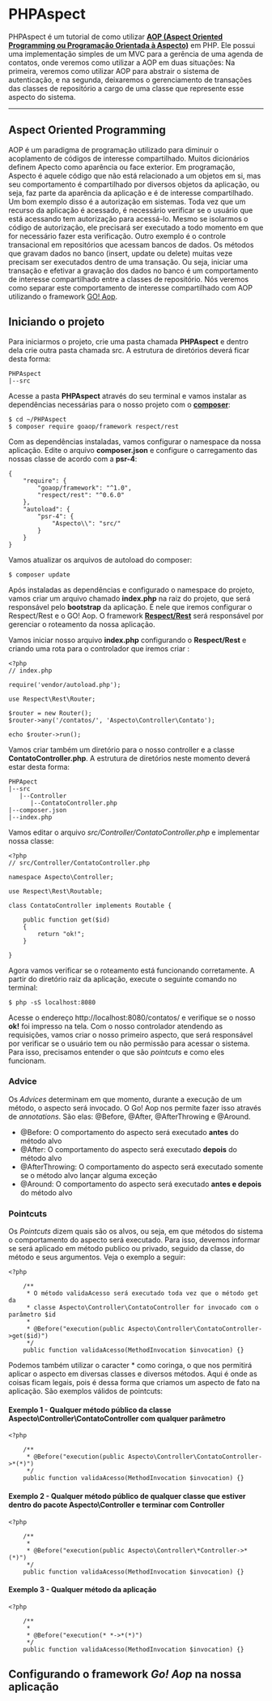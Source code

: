 PHPAspect
===================


PHPAspect é um tutorial de como utilizar [**AOP (Aspect Oriented Programming ou Programação Orientada à Aspecto)**](https://pt.wikipedia.org/wiki/Programa%C3%A7%C3%A3o_orientada_a_aspecto) em PHP. Ele possui uma implementação simples de um MVC para a gerência de uma agenda de contatos, onde veremos como utilizar a AOP em duas situações: Na primeira, veremos como utilizar AOP para abstrair o sistema de autenticação, e na segunda, deixaremos o gerenciamento de transações das classes de repositório a cargo de uma classe que represente esse aspecto do sistema.

----------


Aspect Oriented Programming
-------------

AOP é um paradigma de programação utilizado para diminuir o acoplamento de códigos de interesse compartilhado. Muitos dicionários definem Apecto como aparência ou face exterior. Em programação, Aspecto é aquele código que não está relacionado a um objetos em si, mas seu comportamento é compartilhado por diversos objetos da aplicação, ou seja, faz parte da aparência da aplicação e é de interesse compartilhado. Um bom exemplo disso é a autorização em sistemas. Toda vez que um recurso da aplicação é acessado, é necessário verificar se o usuário que está acessando tem autorização para acessá-lo. Mesmo se isolarmos o código de autorização, ele precisará ser executado a todo momento em que for necessário fazer esta verificação. Outro exemplo é o controle transacional em repositórios que acessam bancos de dados. Os métodos que gravam dados no banco (insert, update ou delete) muitas veze precisam ser executados dentro de uma transação. Ou seja, iniciar uma transação e efetivar a gravação dos dados no banco é um comportamento de interesse compartilhado entre a classes de repositório.
Nós veremos como separar este comportamento de interesse compartilhado com AOP utilizando o framework [GO! Aop](https://github.com/goaop/framework).


Iniciando o projeto
-------------

Para iniciarmos o projeto, crie uma pasta chamada **PHPAspect** e dentro dela crie outra pasta chamada src. A estrutura de diretórios deverá ficar desta forma:

```
PHPAspect
|--src
```

Acesse a pasta **PHPAspect** através do seu terminal e vamos instalar as dependências necessárias para o nosso projeto com o [**composer**](https://getcomposer.org/doc/00-intro.md):

```
$ cd ~/PHPAspect
$ composer require goaop/framework respect/rest
```

Com as dependências instaladas, vamos configurar o namespace da nossa aplicação. Edite o arquivo **composer.json** e configure o carregamento das nossas classe de acordo com a **psr-4**:

```
{
    "require": {
        "goaop/framework": "^1.0",
        "respect/rest": "^0.6.0"
    },
    "autoload": {
    	"psr-4": {
    		"Aspecto\\": "src/"
    	}
    }
}
```

Vamos atualizar os arquivos de autoload do composer:

```
$ composer update
```

Após instaladas as dependências e configurado o namespace do projeto, vamos criar um arquivo chamado **index.php** na raiz do projeto, que será responsável pelo **bootstrap** da aplicação. É nele que iremos configurar o Respect/Rest e o GO! Aop. O framework [**Respect/Rest**](https://github.com/Respect/Rest) será responsável por gerenciar o roteamento da nossa aplicação.

Vamos iniciar nosso arquivo **index.php** configurando o **Respect/Rest** e criando uma rota para o controlador que iremos criar :

```
<?php
// index.php

require('vendor/autoload.php');

use Respect\Rest\Router;

$router = new Router();
$router->any('/contatos/', 'Aspecto\Controller\Contato');

echo $router->run();
```

Vamos criar também um diretório para o nosso controller e a classe **ContatoController.php**. A estrutura de diretórios neste momento deverá estar desta forma:

```
PHPApect
|--src
   |--Controller
      |--ContatoController.php       
|--composer.json
|--index.php
```

Vamos editar o arquivo *src/Controller/ContatoController.php* e implementar nossa classe:

```
<?php
// src/Controller/ContatoController.php

namespace Aspecto\Controller;

use Respect\Rest\Routable;

class ContatoController implements Routable {

	public function get($id) 
	{
		return "ok!";
	}

}
```
Agora vamos verificar se o roteamento está funcionando corretamente. A partir do diretório raiz da aplicação, execute o seguinte comando no terminal: 
```
$ php -sS localhost:8080
```
Acesse o endereço http://localhost:8080/contatos/ e verifique se o nosso **ok!** foi impresso na tela. Com o nosso controlador atendendo as requisições, vamos criar o nosso primeiro aspecto, que será responsável por verificar se o usuário tem ou não permissão para acessar o sistema. Para isso, precisamos entender o que são *pointcuts* e como eles funcionam. 

### Advice

Os *Advices* determinam em que momento, durante a execução de um método, o aspecto será invocado. O Go! Aop nos permite fazer isso através de *annotations*. São elas: @Before, @After, @AfterThrowing e @Around. 

* @Before: O comportamento do aspecto será executado **antes** do método alvo
* @After: O comportamento do aspecto será executado **depois** do método alvo
* @AfterThrowing: O comportamento do aspecto será executado somente se o método alvo lançar alguma exceção
* @Around: O comportamento do aspecto será executado **antes e depois** do método alvo



### Pointcuts

Os *Pointcuts* dizem quais são os alvos, ou seja, em que métodos do sistema o comportamento do aspecto será executado. Para isso, devemos informar se será aplicado em método publico ou privado, seguido da classe, do método e seus argumentos. Veja o exemplo a seguir:

```
<?php

	/**
	 * O método validaAcesso será executado toda vez que o método get da 
	 * classe Aspecto\Controller\ContatoController for invocado com o parâmetro $id
	 *
	 * @Before("execution(public Aspecto\Controller\ContatoController->get($id)")
	 */
	public function validaAcesso(MethodInvocation $invocation) {}
```

Podemos também utilizar o caracter * como coringa, o que nos permitirá aplicar o aspecto em diversas classes e diversos métodos. Aqui é onde as coisas ficam legais, pois é dessa forma que criamos um aspecto de fato na aplicação. São exemplos válidos de pointcuts: 


#### Exemplo 1 - Qualquer método público da classe Aspecto\Controller\ContatoController com qualquer parâmetro

```
<?php

	/**
	 * @Before("execution(public Aspecto\Controller\ContatoController->*(*)")
	 */
	public function validaAcesso(MethodInvocation $invocation) {}
```

#### Exemplo 2 - Qualquer método público de qualquer classe que estiver dentro do pacote Aspecto\Controller e terminar com Controller

```
<?php

	/**
	 * 
	 * @Before("execution(public Aspecto\Controller\*Controller->*(*)")
	 */
	public function validaAcesso(MethodInvocation $invocation) {}
```

#### Exemplo 3 - Qualquer método da aplicação

```
<?php

	/**
	 * 
	 * @Before("execution(* *->*(*)")
	 */
	public function validaAcesso(MethodInvocation $invocation) {}
```

## Configurando o framework *Go! Aop* na nossa aplicação


